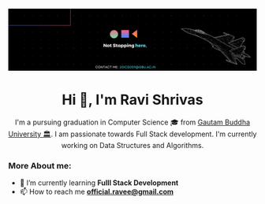 <!-- 
- 👋 Hi, I’m @ravishrivas
- 👀 I’m interested in computer science
- 🌱 I’m currently learning full stack web development --->

![logo](https://github.com/Sk783/Sk783/blob/main/not%20stopping%20here%2C.png)
<h1 align="center">Hi 👋, I'm Ravi Shrivas</h1>
<p align="center">I'm a pursuing graduation in Computer Science 🎓 from <a href="https://www.gbu.ac.in/">Gautam Buddha University 🏛</a>. I am passionate towards Full Stack development. I'm currently working on Data Structures and Algorithms.</p>
<!-- <img align="right" alt="coding" width="400" src=""> -->

<h3 align="left">More About me: </h3>

- 🌱 I’m currently learning **Fulll Stack Development**
- 📫 How to reach me **official.ravee@gmail.com**
  
<!-- <h3 align="left">Connect with me:</h3>
<p align="left">
<a href="https://linkedin.com/in/sharad kumar" target="blank"><img align="center" src="https://raw.githubusercontent.com/rahuldkjain/github-profile-readme-generator/master/src/images/icons/Social/linked-in-alt.svg" alt="sharad kumar" height="30" width="40" /></a> -->
</p>


<!---
ravishrivas/ravishrivas is a ✨ special ✨ repository because its `README.md` (this file) appears on your GitHub profile.
You can click the Preview link to take a look at your changes.
--->
